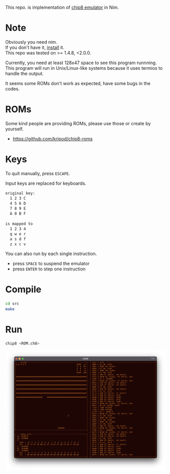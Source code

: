 This repo. is implementation of [chip8 emulator](http://devernay.free.fr/hacks/chip8/C8TECH10.HTM) in Nim.

# Note
Obviously you need nim.  
If you don't have it, [install](https://nim-lang.org/install_unix.html) it.  
This repo was tested on >= 1.4.8, <2.0.0.

Currently, you need at least 128x47 space to see this program runnning.
This program will run in Unix/Linux-like systems because it uses termios to handle the output.

It seems some ROMs don't work as expected, have some bugs in the codes.

# ROMs
Some kind people are providing ROMs, please use those or create by yourself.
- https://github.com/kripod/chip8-roms

# Keys
To quit manually, press `ESCAPE`.

Input keys are replaced for keyboards.
```
original key:
  1 2 3 C
  4 5 6 D
  7 8 9 E
  A 0 B F

is mapped to
  1 2 3 4
  q w e r
  a s d f
  z x c v
```

You can also run by each single instruction.
- press `SPACE` to suspend the emulator
- press `ENTER` to step one instruction

# Compile
```sh
cd src
make
```

# Run
```sh
chip8 <ROM.ch8>
```

![sample image of emulator is runnning](img/sample_image.png)
